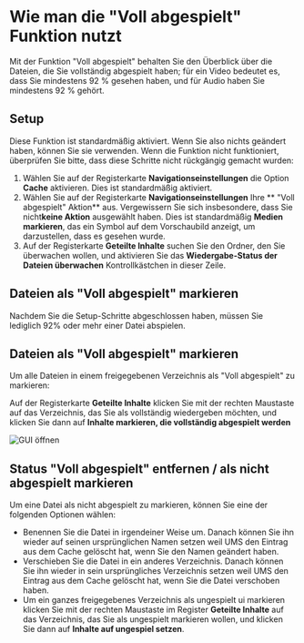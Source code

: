 # Wie man die "Voll abgespielt" Funktion nutzt

Mit der Funktion "Voll abgespielt" behalten Sie den Überblick über die Dateien, die Sie vollständig abgespielt haben; für ein Video bedeutet es, dass Sie mindestens 92 % gesehen haben, und für Audio haben Sie mindestens 92 % gehört.

## Setup

Diese Funktion ist standardmäßig aktiviert. Wenn Sie also nichts geändert haben, können Sie sie verwenden. Wenn die Funktion nicht funktioniert, überprüfen Sie bitte, dass diese Schritte nicht rückgängig gemacht wurden:

1. Wählen Sie auf der Registerkarte **Navigationseinstellungen** die Option **Cache** aktivieren. Dies ist standardmäßig aktiviert.
2. Wählen Sie auf der Registerkarte **Navigationseinstellungen** Ihre ** "Voll abgespielt" Aktion** aus. Vergewissern Sie sich insbesondere, dass Sie nicht**keine Aktion** ausgewählt haben. Dies ist standardmäßig **Medien markieren**, das ein Symbol auf dem Vorschaubild anzeigt, um darzustellen, dass es gesehen wurde.
3. Auf der Registerkarte **Geteilte Inhalte** suchen Sie den Ordner, den Sie überwachen wollen, und aktivieren Sie das **Wiedergabe-Status der Dateien überwachen** Kontrollkästchen in dieser Zeile.

## Dateien als "Voll abgespielt" markieren

Nachdem Sie die Setup-Schritte abgeschlossen haben, müssen Sie lediglich 92% oder mehr einer Datei abspielen.

## Dateien als "Voll abgespielt" markieren

Um alle Dateien in einem freigegebenen Verzeichnis als "Voll abgespielt" zu markieren:

Auf der Registerkarte **Geteilte Inhalte** klicken Sie mit der rechten Maustaste auf das Verzeichnis, das Sie als vollständig wiedergeben möchten, und klicken Sie dann auf **Inhalte markieren, die vollständig abgespielt werden**

![GUI öffnen](@site/docs/guides/img/how-to-use-the-fully-played-feature.png)

## Status "Voll abgespielt" entfernen / als nicht abgespielt markieren

Um eine Datei als nicht abgespielt zu markieren, können Sie eine der folgenden Optionen wählen:

- Benennen Sie die Datei in irgendeiner Weise um. Danach können Sie ihn wieder auf seinen ursprünglichen Namen setzen weil UMS den Eintrag aus dem Cache gelöscht hat, wenn Sie den Namen geändert haben.
- Verschieben Sie die Datei in ein anderes Verzeichnis. Danach können Sie ihn wieder in sein ursprüngliches Verzeichnis setzen weil UMS den Eintrag aus dem Cache gelöscht hat, wenn Sie die Datei verschoben haben.
- Um ein ganzes freigegebenes Verzeichnis als ungespielt ui markieren klicken Sie mit der rechten Maustaste im Register **Geteilte Inhalte** auf das Verzeichnis, das Sie als ungespielt markieren wollen, und klicken Sie dann auf **Inhalte auf ungespiel setzen**.
